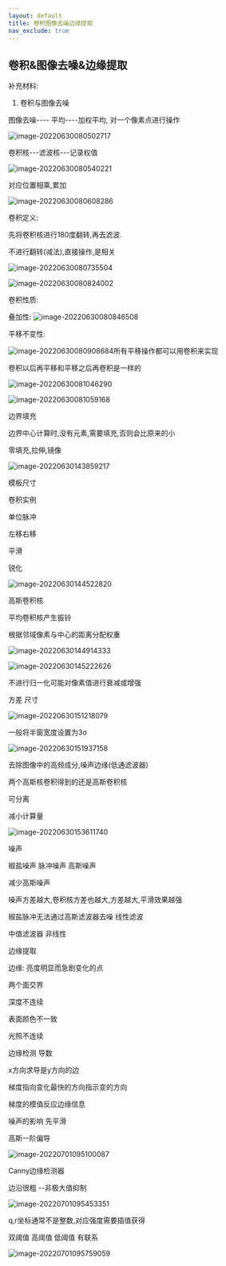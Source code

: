 ```yaml
---
layout: default
title: 卷积图像去噪边缘提取
nav_exclude: true
---
```


## 卷积&图像去噪&边缘提取

补充材料:

1.   卷积与图像去噪

图像去噪---- 平均----加权平均, 对一个像素点进行操作

![image-20220630080502717](https://s2.loli.net/2022/06/30/h4v6RposxMaGVBE.png)

卷积核---滤波核---记录权值

![image-20220630080540221](https://s2.loli.net/2022/06/30/2IWSxPfDNuaqcyO.png)

对应位置相乘,累加

![image-20220630080608286](https://s2.loli.net/2022/06/30/r6PfkeldOpsXYRH.png)

卷积定义:

先将卷积核进行180度翻转,再去滤波.

不进行翻转(减法),直接操作,是相关

![image-20220630080735504](https://s2.loli.net/2022/06/30/O81pbuWdkFMhTJ6.png)

![image-20220630080824002](https://s2.loli.net/2022/06/30/GRj4OHUMzxSw6Q1.png)

卷积性质:

叠加性: ![image-20220630080846508](https://s2.loli.net/2022/06/30/dVBbicEIUGhDq9w.png)

平移不变性:

![image-20220630080908684](https://s2.loli.net/2022/06/30/erF3v5J9ROIZtgi.png)所有平移操作都可以用卷积来实现

卷积以后再平移和平移之后再卷积是一样的

![image-20220630081046290](https://s2.loli.net/2022/06/30/oxRkz2VaDdpvjLg.png)

![image-20220630081059168](https://s2.loli.net/2022/06/30/5Klf3NCGJ27ucRY.png)

边界填充

边界中心计算时,没有元素,需要填充,否则会比原来的小

零填充,拉伸,镜像

![image-20220630143859217](https://s2.loli.net/2022/07/01/7DAauYvjL6fdz18.png)

模板尺寸

卷积实例

单位脉冲

左移右移

平滑

锐化

![image-20220630144522820](https://s2.loli.net/2022/07/01/mghd1xY32Oq6X9z.png)





高斯卷积核

平均卷积核产生振铃

根据邻域像素与中心的距离分配权重

![image-20220630144914333](https://s2.loli.net/2022/06/30/wh4TmtbCaESN195.png)

![image-20220630145222626](https://s2.loli.net/2022/07/01/VTesJIL8K5ou1jA.png)

不进行归一化可能对像素值进行衰减或增强

方差 尺寸

![image-20220630151218079](https://s2.loli.net/2022/07/01/yJCU14TL2vBghNE.png)

一般将半窗宽度设置为3σ

![image-20220630151937158](https://s2.loli.net/2022/06/30/I7Zvw4mpj1eFbME.png)

去除图像中的高频成分,噪声边缘(低通滤波器)

两个高斯核卷积得到的还是高斯卷积核

可分离

减小计算量

  ![image-20220630153611740](https://s2.loli.net/2022/06/30/ziuBAjkI2ec4Rqx.png)

 噪声

椒盐噪声 脉冲噪声 高斯噪声

减少高斯噪声

噪声方差越大,卷积核方差也越大,方差越大,平滑效果越强

椒盐脉冲无法通过高斯滤波器去噪 线性滤波

中值滤波器 非线性



边缘提取

边缘: 亮度明显而急剧变化的点

两个面交界

深度不连续

表面颜色不一致

光照不连续

边缘检测 导数 

x方向求导是y方向的边

梯度指向变化最快的方向指示变的方向

梯度的模值反应边缘信息

噪声的影响 先平滑

高斯一阶偏导

![image-20220701095100087](C:/Users/yangshuo/AppData/Roaming/Typora/typora-user-images/image-20220701095100087.png)

Canny边缘检测器

边沿很粗 --非极大值抑制

![image-20220701095453351](C:/Users/yangshuo/AppData/Roaming/Typora/typora-user-images/image-20220701095453351.png)

q,r坐标通常不是整数,对应强度需要插值获得

双阈值 高阈值 低阈值 有联系

![image-20220701095759059](C:/Users/yangshuo/AppData/Roaming/Typora/typora-user-images/image-20220701095759059.png)
